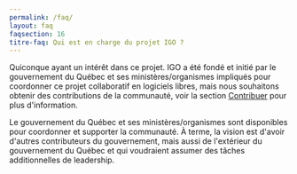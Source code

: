 ```yaml
---
permalink: /faq/
layout: faq
faqsection: 16
titre-faq: Qui est en charge du projet IGO ? 
---
```


Quiconque ayant un intérêt dans ce projet. 
IGO a été fondé et initié par le gouvernement du Québec et ses ministères/organismes impliqués pour coordonner ce projet collaboratif en logiciels libres, mais nous souhaitons obtenir des contributions de la communauté, voir la section [Contribuer](/site-web/contribuer) pour plus d'information.

Le gouvernement du Québec et ses ministères/organismes sont disponibles pour coordonner et supporter la communauté. À terme, la vision est d'avoir d'autres contributeurs du gouvernement, mais aussi de l'extérieur du gouvernement du Québec et qui voudraient assumer des tâches additionnelles de leadership.
